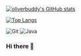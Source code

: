 
[![oliverbuddy's GitHub stats](https://github-readme-stats.vercel.app/api?username=oliverbuddy&show_icons=true&count_private=true&border_color=#b062b0)](https://github.com/oliverbuddy)


[![Top Langs](https://github-readme-stats.vercel.app/api/top-langs/?username=oliverbuddy)](https://github.com/oliverbuddy)

![Git](https://img.shields.io/badge/-Git-F05032?style=flat-square&logo=git&logoColor=white) 
![Java](https://img.shields.io/badge/-Java-F9EAD9?style=flat-square&logo=java&logoColor=F12938)


<!-- [![Readme Card](https://github-readme-stats.vercel.app/api/pin/?username=oliverbuddy&repo=BaseLibrary)](https://github.com/anuraghazra/github-readme-stats) -->


### Hi there 👋

<!-- **oliverbuddy/oliverbuddy** is a ✨ _special_ ✨ repository because its `README.md` (this file) appears on your GitHub profile.

Here are some ideas to get you started:

- 🔭 I’m currently working on ...
- 🌱 I’m currently learning ...
- 👯 I’m looking to collaborate on ...
- 🤔 I’m looking for help with ...
- 💬 Ask me about ...
- 📫 How to reach me: ...
- 😄 Pronouns: ...
- ⚡ Fun fact: ...

-->




